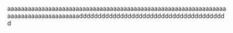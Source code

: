aaaaaaaaaaaaaaaaaaaaaaaaaaaaaaaaaaaaaaaaaaaaaaaaaaaaaaaaaaaaaaaaaaaaaaaaaaaaaaaaaaaaadddddddddddddddddddddddddddddddddddddddd

